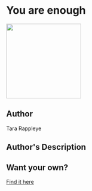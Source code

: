 # You are enough

<img src="https://d3vv6lp55qjaqc.cloudfront.net/items/2i0z1Y0v0j172R3m1L0Z/Image%202018-08-29%20at%208.37.16%20AM.png" width="200" height="200" />

## Author

Tara Rappleye

## Author's Description



## Want your own?

<a href="https://cottonbureau.com/products/you-are-enough" alt="Buy Now">Find it here</a>
